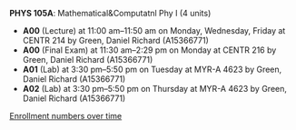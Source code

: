 **PHYS 105A**: Mathematical&Computatnl Phy I (4 units)

- **A00** (Lecture) at 11:00 am–11:50 am on Monday, Wednesday, Friday at CENTR 214 by Green, Daniel Richard (A15366771)
- **A00** (Final Exam) at 11:30 am–2:29 pm on Monday at CENTR 216 by Green, Daniel Richard (A15366771)
- **A01** (Lab) at 3:30 pm–5:50 pm on Tuesday at MYR-A 4623 by Green, Daniel Richard (A15366771)
- **A02** (Lab) at 3:30 pm–5:50 pm on Thursday at MYR-A 4623 by Green, Daniel Richard (A15366771)

[Enrollment numbers over time](./PHYS105A.tsv)
